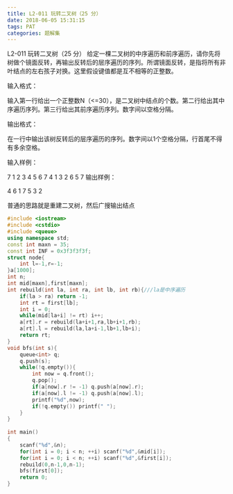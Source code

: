 ```yaml
---
title: L2-011 玩转二叉树（25 分）
date: 2018-06-05 15:31:15
tags: PAT
categories: 题解集
---
```


L2-011 玩转二叉树（25 分）
给定一棵二叉树的中序遍历和前序遍历，请你先将树做个镜面反转，再输出反转后的层序遍历的序列。所谓镜面反转，是指将所有非叶结点的左右孩子对换。这里假设键值都是互不相等的正整数。

输入格式：

输入第一行给出一个正整数N（<=30），是二叉树中结点的个数。第二行给出其中序遍历序列。第三行给出其前序遍历序列。数字间以空格分隔。

输出格式：

在一行中输出该树反转后的层序遍历的序列。数字间以1个空格分隔，行首尾不得有多余空格。

输入样例：

7
1 2 3 4 5 6 7
4 1 3 2 6 5 7
输出样例：

4 6 1 7 5 3 2

普通的思路就是重建二叉树，然后广搜输出结点

```cpp
#include <iostream>  
#include <cstdio>  
#include <queue>  
using namespace std;  
const int maxn = 35;  
const int INF = 0x3f3f3f3f;  
struct node{  
    int l=-1,r=-1;  
}a[1000];
int n;
int mid[maxn],first[maxn];  
int rebuild(int la, int ra, int lb, int rb){///la是中序遍历  
    if(la > ra) return -1;    
    int rt = first[lb];  
    int i = 0;  
    while(mid[la+i] != rt) i++;  
    a[rt].r = rebuild(la+i+1,ra,lb+i+1,rb);  
    a[rt].l = rebuild(la,la+i-1,lb+1,lb+i);  
    return rt;  
}  
void bfs(int s){  
    queue<int> q;  
    q.push(s);  
    while(!q.empty()){  
        int now = q.front();  
        q.pop();  
        if(a[now].r != -1) q.push(a[now].r);  
        if(a[now].l != -1) q.push(a[now].l);  
        printf("%d",now);  
        if(!q.empty()) printf(" ");  
    }  
}  
  
int main()  
{  
    scanf("%d",&n);  
    for(int i = 0; i < n; ++i) scanf("%d",&mid[i]);  
    for(int i = 0; i < n; ++i) scanf("%d",&first[i]);  
    rebuild(0,n-1,0,n-1);  
    bfs(first[0]);  
    return 0;  
}  

```